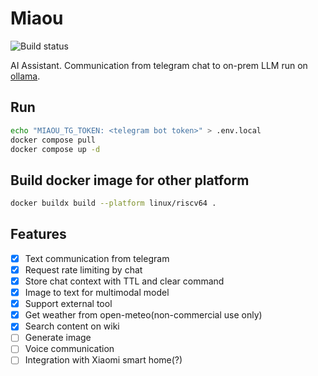 # Miaou

![Build status](https://github.com/mirwide/tgbot/actions/workflows/go.yml/badge.svg)

AI Assistant. Communication from telegram chat to on-prem LLM run on [ollama](https://github.com/ollama/ollama).

## Run

```bash
echo "MIAOU_TG_TOKEN: <telegram bot token>" > .env.local
docker compose pull
docker compose up -d
```

## Build docker image for other platform

```bash
docker buildx build --platform linux/riscv64 . 
```

## Features

- [x] Text communication from telegram
- [x] Request rate limiting by chat
- [x] Store chat context with TTL and clear command
- [x] Image to text for multimodal model
- [x] Support external tool
- [x] Get weather from open-meteo(non-commercial use only)
- [x] Search content on wiki
- [ ] Generate image
- [ ] Voice communication
- [ ] Integration with Xiaomi smart home(?)
